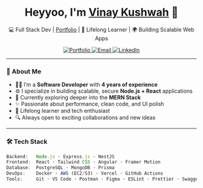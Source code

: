 <h1 align="center">Heyyoo, I'm <a href="https://www.linkedin.com/in/vinaykushwah017/" target="_blank">Vinay Kushwah</a> 👋</h1> <p align="center"> 💻 Full Stack Dev | <a href="https://vinay-kushwah.vercel.app" target="_blank">Portfolio</a> | 🧠 Lifelong Learner | 🌍 Building Scalable Web Apps </p> <p align="center"> <a href="https://vinay-kushwah.vercel.app" target="_blank"> <img alt="Portfolio" src="https://img.shields.io/badge/Portfolio-%23000000.svg?style=flat&logo=vercel&logoColor=white" /> </a> <a href="mailto:vinaykushwah017@gmail.com"> <img alt="Email" src="https://img.shields.io/badge/Email-D14836?style=flat&logo=gmail&logoColor=white" /> </a> <a href="https://www.linkedin.com/in/vinaykushwah017/" target="_blank"> <img alt="LinkedIn" src="https://img.shields.io/badge/LinkedIn-%230077B5.svg?style=flat&logo=linkedin&logoColor=white" /> </a> </p>

---

### 🚀 About Me

- 👨‍💻 I’m a **Software Developer** with **4 years of experience**
- ⚙️ I specialize in building scalable, secure **Node.js + React** applications
- 🌱 Currently exploring deeper into the **MERN Stack**
- ✨ Passionate about performance, clean code, and UI polish
- 🧠 Lifelong learner and tech enthusiast
- 🔍 Always open to exciting collaborations and new ideas

---

### 🛠 Tech Stack

```ts
Backend:   Node.js · Express.js · NestJS  
Frontend:  React · Tailwind CSS · Angular · Framer Motion  
Database:  PostgreSQL · MongoDB · Prisma  
DevOps:    Docker · AWS (EC2/S3) · Vercel · GitHub Actions  
Tools:     Git · VS Code · Postman · Figma · ESLint · Prettier · Swagger
